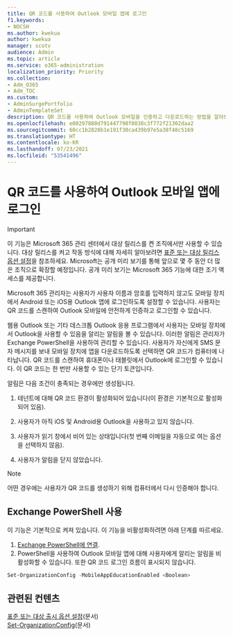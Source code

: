 ```yaml
---
title: QR 코드를 사용하여 Outlook 모바일 앱에 로그인
f1.keywords:
- NOCSH
ms.author: kwekua
author: kwekua
manager: scotv
audience: Admin
ms.topic: article
ms.service: o365-administration
localization_priority: Priority
ms.collection:
- Adm_O365
- Adm_TOC
ms.custom:
- AdminSurgePortfolio
- AdminTemplateSet
description: QR 코드를 사용하여 Outlook 모바일을 인증하고 다운로드하는 방법을 알아보세요.
ms.openlocfilehash: e00297880d791447798f8038c3f772f21302daa2
ms.sourcegitcommit: 60cc1b2828b1e191f30ca439b97e5a38f48c5169
ms.translationtype: HT
ms.contentlocale: ko-KR
ms.lasthandoff: 07/23/2021
ms.locfileid: "53541496"
---
```

# <a name="use-a-qr-code-to-sign-in-to-the-outlook-mobile-apps"></a>QR 코드를 사용하여 Outlook 모바일 앱에 로그인

> [!IMPORTANT]
> 이 기능은 Microsoft 365 관리 센터에서 대상 릴리스를 켠 조직에서만 사용할 수 있습니다. 대상 릴리스를 켜고 작동 방식에 대해 자세히 알아보려면 [표준 또는 대상 릴리스 옵션 설정](release-options-in-office-365.md)을 참조하세요. Microsoft는 공개 미리 보기를 통해 앞으로 몇 주 동안 더 많은 조직으로 확장할 예정입니다. 공개 미리 보기는 Microsoft 365 기능에 대한 조기 액세스를 제공합니다.

Microsoft 365 관리자는 사용자가 사용자 이름과 암호를 입력하지 않고도 모바일 장치에서 Android 또는 iOS용 Outlook 앱에 로그인하도록 설정할 수 있습니다. 사용자는 QR 코드를 스캔하여 Outlook 모바일에 안전하게 인증하고 로그인할 수 있습니다.

웹용 Outlook 또는 기타 데스크톱 Outlook 응용 프로그램에서 사용자는 모바일 장치에서 Outlook을 사용할 수 있음을 알리는 알림을 볼 수 있습니다. 이러한 알림은 관리자가 Exchange PowerShell을 사용하여 관리할 수 있습니다. 사용자가 자신에게 SMS 문자 메시지를 보내 모바일 장치에 앱을 다운로드하도록 선택하면 QR 코드가 컴퓨터에 나타납니다. QR 코드를 스캔하여 휴대폰이나 태블릿에서 Outlook에 로그인할 수 있습니다. 이 QR 코드는 한 번만 사용할 수 있는 단기 토큰입니다.

알림은 다음 조건이 충족되는 경우에만 생성됩니다.

1. 테넌트에 대해 QR 코드 환경이 활성화되어 있습니다(이 환경은 기본적으로 활성화되어 있음).

2. 사용자가 아직 iOS 및 Android용 Outlook을 사용하고 있지 않습니다.

3. 사용자가 읽기 창에서 비어 있는 상태입니다(첫 번째 이메일을 자동으로 여는 옵션을 선택하지 않음).

4. 사용자가 알림을 닫지 않았습니다.

> [!NOTE]
> 어떤 경우에는 사용자가 QR 코드를 생성하기 위해 컴퓨터에서 다시 인증해야 합니다.

## <a name="use-exchange-powershell"></a>Exchange PowerShell 사용

이 기능은 기본적으로 켜져 있습니다. 이 기능을 비활성화하려면 아래 단계를 따르세요.

1. [Exchange PowerShell에 연결](/powershell/exchange/connect-to-exchange-online-powershell).
2. PowerShell을 사용하여 Outlook 모바일 앱에 대해 사용자에게 알리는 알림을 비활성화할 수 있습니다. 또한 QR 코드 로그인 흐름이 표시되지 않습니다.

```powershell
Set-OrganizationConfig -MobileAppEducationEnabled <Boolean>
```

## <a name="related-content"></a>관련된 컨텐츠

[표준 또는 대상 출시 옵션 설정](release-options-in-office-365.md)(문서)\
[Set-OrganizationConfig](/powershell/module/exchange/set-organizationconfig)(문서)
